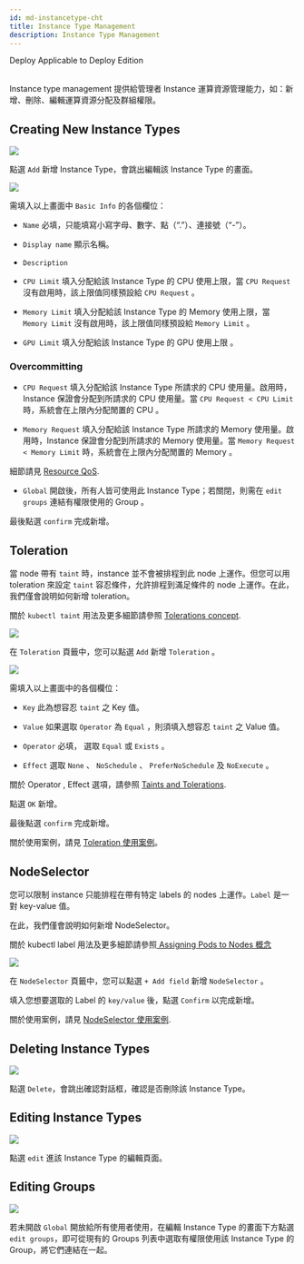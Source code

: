 ```yaml
---
id: md-instancetype-cht
title: Instance Type Management
description: Instance Type Management
---
```

<div class="label-sect">
  <div class="deploy-only tooltip">Deploy
    <span class="tooltiptext">Applicable to Deploy Edition</span>
  </div>
</div>
<br>

Instance type management 提供給管理者 Instance 運算資源管理能力，如：新增、刪除、編輯運算資源分配及群組權限。

## Creating New Instance Types

![](assets/instancetype_3_v26.png)

點選 `Add` 新增 Instance Type，會跳出編輯該 Instance Type 的畫面。

![](assets/admin_inst_v26.png)

需填入以上畫面中 `Basic Info` 的各個欄位：

+ `Name` 必填，只能填寫小寫字母、數字、點（“.”）、連接號（“-”）。

+ `Display name` 顯示名稱。

+ `Description`

+ `CPU Limit` 填入分配給該 Instance Type 的 CPU 使用上限，當 `CPU Request` 沒有啟用時，該上限值同樣預設給 `CPU Request` 。

+ `Memory Limit` 填入分配給該 Instance Type 的 Memory 使用上限，當 `Memory Limit` 沒有啟用時，該上限值同樣預設給 `Memory Limit` 。

+ `GPU Limit` 填入分配給該 Instance Type 的 GPU 使用上限 。

### Overcommitting

+ `CPU Request` 填入分配給該 Instance Type 所請求的 CPU 使用量。啟用時，Instance 保證會分配到所請求的 CPU 使用量。當 `CPU Request < CPU Limit` 時，系統會在上限內分配閒置的 CPU 。

+ `Memory Request` 填入分配給該 Instance Type 所請求的 Memory 使用量。啟用時，Instance 保證會分配到所請求的 Memory 使用量。當 `Memory Request < Memory Limit` 時，系統會在上限內分配閒置的 Memory 。

細節請見 [Resource QoS](https://github.com/kubernetes/community/blob/master/contributors/design-proposals/node/resource-qos.md#resource-quality-of-service-in-kubernetes).

+ `Global`  開啟後，所有人皆可使用此 Instance Type；若關閉，則需在 `edit groups` 連結有權限使用的 Group 。

最後點選 `confirm` 完成新增。

## Toleration

當 node 帶有 `taint` 時，instance 並不會被排程到此 node 上運作。但您可以用 toleration 來設定 `taint` 容忍條件，允許排程到滿足條件的 node 上運作。在此，我們僅會說明如何新增 toleration。

關於 `kubectl taint` 用法及更多細節請參照 [Tolerations concept](https://kubernetes.io/docs/concepts/configuration/taint-and-toleration/).

![](assets/instance_type_toleration0_v26.png)

在 `Toleration` 頁籤中，您可以點選 `Add` 新增 `Toleration` 。

![](assets/instance_type_toleration1_v26.png)

需填入以上畫面中的各個欄位：

+ `Key` 此為想容忍 `taint` 之 Key 值。

+ `Value` 如果選取 `Operator` 為 `Equal` ，則須填入想容忍 `taint` 之 Value 值。

+ `Operator` 必填， 選取  `Equal` 或 `Exists` 。

+ `Effect` 選取 `None` 、 `NoSchedule` 、 `PreferNoSchedule` 及 `NoExecute` 。

關於 Operator , Effect 選項，請參照 [Taints and Tolerations](https://kubernetes.io/docs/concepts/configuration/taint-and-toleration/).

點選 `OK` 新增。

最後點選 `confirm` 完成新增。

關於使用案例，請見 [Toleration 使用案例](usecase-toleration-cht)。

## NodeSelector

您可以限制 instance 只能排程在帶有特定 labels 的 nodes 上運作。`Label` 是一對 key-value 值。

在此，我們僅會說明如何新增 NodeSelector。

關於 kubectl label 用法及更多細節請參照[ Assigning Pods to Nodes 概念](https://kubernetes.io/docs/concepts/configuration/assign-pod-node/)

![](assets/instance_type_nodeselector_v26.png)

在 `NodeSelector` 頁籤中，您可以點選 `+ Add field` 新增 `NodeSelector` 。

填入您想要選取的 Label 的 `key/value` 後，點選 `Confirm` 以完成新增。

關於使用案例，請見 [NodeSelector 使用案例](usecase-nodeselector-cht).

## Deleting Instance Types

![](assets/actions.png)

點選 `Delete`，會跳出確認對話框，確認是否刪除該 Instance Type。

## Editing Instance Types

![](assets/actions.png)

點選 `edit` 進該 Instance Type 的編輯頁面。

## Editing Groups

![](assets/edit_groups.png)

若未開啟 `Global` 開放給所有使用者使用，在編輯 Instance Type 的畫面下方點選`edit groups`，即可從現有的 Groups 列表中選取有權限使用該 Instance Type 的 Group，將它們連結在一起。
